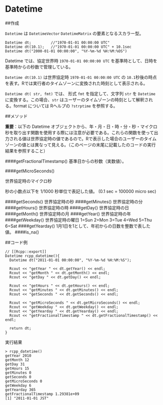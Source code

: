 # Datetime

##作成

`Datetime` は `DatetimeVector` `DatetimeMatrix` の要素となるスカラー型。


```
Datetime dt;         //"1970-01-01 00:00:00 UTC"
Datetime dt(10.1);   //"1970-01-01 00:00:00 UTC" + 10.1sec
Datetime dt("2000-01-01 00:00:00", "%Y-%m-%d %H:%M:%OS")
```

Datetime では、協定世界時 `1970-01-01 00:00:00 UTC` を基準時として、日時を基準時からの秒数で管理している。

`Datetime dt(10.1)` は世界協定時 `1970-01-01 00:00:00 UTC` の `10.1`秒後の時点を表す。Rでは実行者のタイムゾーンに変換された時刻として表示される。

`Datetime dt( str, fmt)` では、 形式 `fmt` を指定して、文字列 `str` を `Datetime` に変換する。この場合、`str` はユーザーのタイムゾーンの時刻として解釈される。format については Rヘルプの `?strptime` を参照する。





##メソッド

**重要**：以下の Datetime オブジェクトから、年・月・日・時・分・秒・マイクロ秒を取り出す関数を使用する際には注意が必要である。これらの関数を使って出力される値は世界協定時の値であるので。Rで表示した場合のユーザーのタイムゾーンの値とは異なって見える。（このページの末尾に記載したのコードの実行結果を参照すること）


####getFractionalTimestamp()
基準日からの秒数（実数値）。

####getMicroSeconds()

世界協定時のマイクロ秒

秒の小数点以下を 1/1000 秒単位で表記した値。 (0.1 sec = 100000 micro sec)

####getSeconds()
世界協定時の秒
####getMinutes()
世界協定時の分
####getHours()
世界協定時の時
####getDay()
世界協定時の日
####getMonth()
世界協定時の月
####getYear()
世界協定時の年
####getWeekday()
世界協定時の曜日
1=Sun 2=Mon 3=Tue 4=Wed 5=Thu 6=Sat
####getYearday()
1月1日を1として、年初からの日数を整数で表した値。
####is_na()

##コード例

```
// [[Rcpp::export]]
Datetime rcpp_datetime(){
  Datetime dt("2011-01-01 00:00:00", "%Y-%m-%d %H:%M:%S");
  
  Rcout << "getYear " << dt.getYear() << endl;
  Rcout << "getMonth " << dt.getMonth() << endl;
  Rcout << "getDay " << dt.getDay() << endl;
  
  Rcout << "getHours " << dt.getHours() << endl;
  Rcout << "getMinutes " << dt.getMinutes() << endl;
  Rcout << "getSeconds " << dt.getSeconds() << endl;
  
  Rcout << "getMicroSeconds " << dt.getMicroSeconds() << endl;
  Rcout << "getWeekday " << dt.getWeekday() << endl;
  Rcout << "getYearday " << dt.getYearday() << endl;
  Rcout << "getFractionalTimestamp " << dt.getFractionalTimestamp() << endl;
  
  return dt;
}
```

実行結果
```
> rcpp_datetime()
getYear 2010
getMonth 12
getDay 31
getHours 15
getMinutes 0
getSeconds 0
getMicroSeconds 0
getWeekday 6
getYearday 365
getFractionalTimestamp 1.29381e+09
[1] "2011-01-01 JST" 
```


